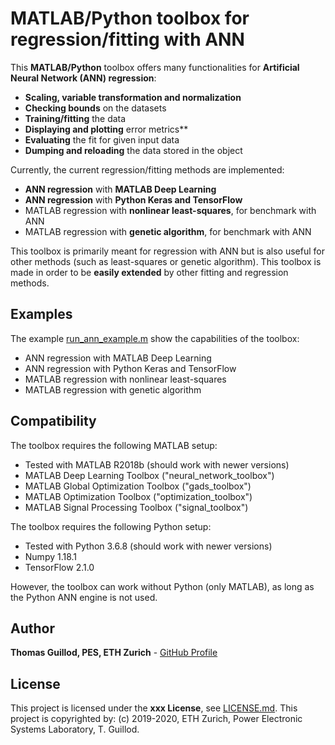 # MATLAB/Python toolbox for regression/fitting with ANN

This **MATLAB/Python** toolbox offers many functionalities for **Artificial Neural Network (ANN) regression**:
* **Scaling, variable transformation and normalization**
* **Checking bounds** on the datasets
* **Training/fitting** the data
* **Displaying and plotting** error metrics**
* **Evaluating** the fit for given input data
* **Dumping and reloading** the data stored in the object

Currently, the current regression/fitting methods are implemented:
* **ANN regression** with **MATLAB Deep Learning**
* **ANN regression** with **Python Keras and TensorFlow**
* MATLAB regression with **nonlinear least-squares**, for benchmark with ANN
* MATLAB regression with **genetic algorithm**, for benchmark with ANN

This toolbox is primarily meant for regression with ANN but is also useful for other methods (such as least-squares or genetic algorithm).
This toolbox is made in order to be **easily extended** by other fitting and regression methods.

## Examples

The example [run_ann_example.m](ann_example/run_ann_example.m) show the capabilities of the toolbox:
* ANN regression with MATLAB Deep Learning
* ANN regression with Python Keras and TensorFlow
* MATLAB regression with nonlinear least-squares
* MATLAB regression with genetic algorithm

## Compatibility

The toolbox requires the following MATLAB setup:
* Tested with MATLAB R2018b (should work with newer versions)
* MATLAB Deep Learning Toolbox ("neural_network_toolbox")
* MATLAB Global Optimization Toolbox ("gads_toolbox")
* MATLAB Optimization Toolbox ("optimization_toolbox")
* MATLAB Signal Processing Toolbox ("signal_toolbox")

The toolbox requires the following Python setup:
* Tested with Python 3.6.8 (should work with newer versions)
* Numpy 1.18.1
* TensorFlow 2.1.0

However, the toolbox can work without Python (only MATLAB), as long as the Python ANN engine is not used.

## Author

**Thomas Guillod, PES, ETH Zurich** - [GitHub Profile](https://github.com/otvam)

## License

This project is licensed under the **xxx License**, see [LICENSE.md](LICENSE.md).
This project is copyrighted by: (c) 2019-2020, ETH Zurich, Power Electronic Systems Laboratory, T. Guillod.
